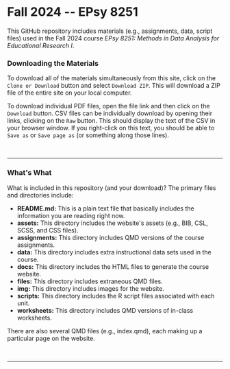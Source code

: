 Fall 2024 -- EPsy 8251
=========

This GitHub repository includes materials (e.g., assignments, data, script files) used in the Fall 2024 course _EPsy 8251: Methods in Data Analysis for Educational Research I_.


### Downloading the Materials

To download all of the materials simultaneously from this site, click on the `Clone or Download` button and select `Download ZIP`. This will download a ZIP file of the entire site on your local computer. 

To download individual PDF files, open the file link and then click on the `Download` button. CSV files can be individually download by opening their links, clicking on the `Raw` button. This should display the text of the CSV in your browser window. If you right-click on this text, you should be able to `Save as` or `Save page as` (or something along those lines). 

<br />

---

### What's What

What is included in this repository (and your download)? The primary files and directories include:


- **README.md:** This is a plain text file that basically includes the information you are reading right now.
- **assets:** This directory includes the website's assets (e.g., BIB, CSL, SCSS, and CSS files).
- **assignments:** This directory includes QMD versions of the course assignments.
- **data:** This directory includes extra instructional data sets used in the course.
- **docs:** This directory includes the HTML files to generate the course website.
- **files:** This directory includes extraneous QMD files.
- **img:** This directory includes images for the website.
- **scripts:** This directory includes the R script files associated with each unit.
- **worksheets:** This directory includes QMD versions of in-class worksheets.

There are also several QMD files (e.g., index.qmd), each making up a particular page on the website.



<br />

---
